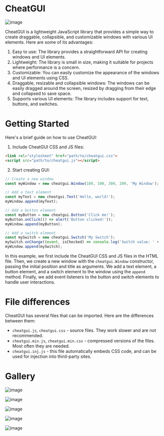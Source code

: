 # CheatGUI

![image](https://github.com/cat-125/cheatgui/assets/106539381/bcde44ad-6a85-44cb-ac34-7536362b1327)

CheatGUI is a lightweight JavaScript library that provides a simple way to create draggable, collapsible, and customizable windows with various UI elements. Here are some of its advantages:

1. Easy to use: The library provides a straightforward API for creating windows and UI elements.
2. Lightweight: The library is small in size, making it suitable for projects where performance is a concern.
3. Customizable: You can easily customize the appearance of the windows and UI elements using CSS.
4. Draggable, resizable and collapsible windows: The windows can be easily dragged around the screen, resized by dragging from their edge and collapsed to save space.
5. Supports various UI elements: The library includes support for text, buttons, and switches.

# Getting Started

Here's a brief guide on how to use CheatGUI:

1. Include CheatGUI CSS and JS files:
```html
<link rel="stylesheet" href="path/to/cheatgui.css">
<script src="path/to/cheatgui.js"></script>
```
2. Start creating GUI:
```javascript
// Create a new window
const myWindow = new cheatgui.Window(100, 100, 300, 200, 'My Window'); // x, y, width, height, title

// Add a text element
const myText = new cheatgui.Text('Hello, world!');
myWindow.append(myText);

// Add a button element
const myButton = new cheatgui.Button('Click me!');
myButton.onClick(() => alert('Button clicked!'));
myWindow.append(myButton);

// Add a switch element
const mySwitch = new cheatgui.Switch('My Switch');
mySwitch.onChange((event, isChecked) => console.log('Switch value: ' + isChecked));
myWindow.append(mySwitch);
```

In this example, we first include the CheatGUI
CSS and JS files in the HTML file. Then, we
create a new window with the `cheatgui.Window`
constructor, passing the initial position and
title as arguments. We add a text element, a
button element, and a switch element to the
window using the `append` method. Finally, we
add event listeners to the button and switch
elements to handle user interactions.

# File differences

CheatGUI has several files that can be imported. Here are the differences between them:
- `cheatgui.js`, `cheatgui.css` - source files. They work slower and are not recommended.
- `cheatgui.min.js`, `cheatgui.min.css` - compressed versions of the files. Most often they are needed.
- `cheatgui.inj.js` - this file automatically embeds CSS code, and can be used for injection into third-party sites.

# Gallery

![image](https://github.com/cat-125/cheatgui/assets/106539381/ba98e21f-8cf7-4410-a0b3-2f7c078576b5)

![image](https://github.com/cat-125/cheatgui/assets/106539381/9d97b6ea-0294-436b-97ec-3c839fcfec60)

![image](https://github.com/cat-125/cheatgui/assets/106539381/cfe6c101-a6fe-403b-ae1e-13963813a91c)

![image](https://github.com/cat-125/cheatgui/assets/106539381/60121372-429c-4f73-8720-2ca720190c71)

![image](https://github.com/cat-125/cheatgui/assets/106539381/2fc29fb7-f1bd-4c2b-bce1-7afb4d2797b0)
